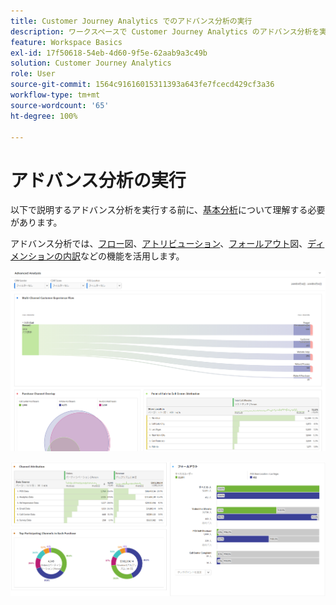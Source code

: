 ```yaml
---
title: Customer Journey Analytics でのアドバンス分析の実行
description: ワークスペースで Customer Journey Analytics のアドバンス分析を実行する方法を説明します。
feature: Workspace Basics
exl-id: 17f50618-54eb-4d60-9f5e-62aab9a3c49b
solution: Customer Journey Analytics
role: User
source-git-commit: 1564c91616015311393a643fe7fcecd429cf3a36
workflow-type: tm+mt
source-wordcount: '65'
ht-degree: 100%

---
```


# アドバンス分析の実行

以下で説明するアドバンス分析を実行する前に、[基本分析](/help/analysis-workspace/perform-basic-analysis.md)について理解する必要があります。

アドバンス分析では、[フロー](/help/analysis-workspace/visualizations/c-flow/flow.md)図、[アトリビューション](/help/analysis-workspace/c-panels/attribution.md)、[フォールアウト](/help/analysis-workspace/visualizations/fallout/fallout-flow.md)図、[ディメンションの内訳](/help/components/dimensions/t-breakdown-fa.md)などの機能を活用します。

![フロー図で示すアドバンス分析。](assets/cja-adv-analysis1.png)

![ドーナツグラフ、ベン図、積み重ね棒グラフなど、複数のビジュアライゼーションの例](assets/cja-adv-analysis2.png)
